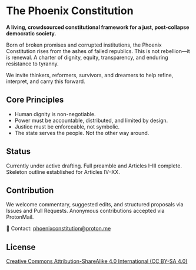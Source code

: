 # The Phoenix Constitution

**A living, crowdsourced constitutional framework for a just, post-collapse democratic society.**

Born of broken promises and corrupted institutions, the Phoenix Constitution rises from the ashes of failed republics. This is not rebellion—it is renewal. A charter of dignity, equity, transparency, and enduring resistance to tyranny.

We invite thinkers, reformers, survivors, and dreamers to help refine, interpret, and carry this forward.

## Core Principles
- Human dignity is non-negotiable.
- Power must be accountable, distributed, and limited by design.
- Justice must be enforceable, not symbolic.
- The state serves the people. Not the other way around.

## Status
Currently under active drafting. Full preamble and Articles I–III complete. Skeleton outline established for Articles IV–XX.

## Contribution
We welcome commentary, suggested edits, and structured proposals via Issues and Pull Requests. Anonymous contributions accepted via ProtonMail.

📧 Contact: phoenixconstitution@proton.me

## License
[Creative Commons Attribution-ShareAlike 4.0 International (CC BY-SA 4.0)](https://creativecommons.org/licenses/by-sa/4.0/)

